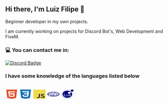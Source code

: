 ## Hi there, I'm Luiz Filipe 👋

Beginner developer in my own projects.

I am currently working on projects for Discord Bot's, Web Development and FiveM.

### 💻 You can contact me in:

[![Discord Badge](https://img.shields.io/badge/-lp.-672fe0?style=flat-square&labelColor=672fe0&logo=discord&logoColor=white&link=https://discord.com/users/432954675734511626)](https://discord.com/users/432954675734511626) 

### I have some knowledge of the languages ​​listed below

<div style="display: inline_block"><br>
  <img align="center" alt="Ronaldo" height="30" width="40" src="https://raw.githubusercontent.com/devicons/devicon/master/icons/html5/html5-plain.svg">
  <img align="center" alt="Ronaldo" height="30" width="40" src="https://raw.githubusercontent.com/devicons/devicon/master/icons/css3/css3-plain.svg">
  <img align="center" alt="Ronaldo" height="30" width="40" src="https://raw.githubusercontent.com/devicons/devicon/master/icons/javascript/javascript-original.svg">
  <img align="center" alt="Ronaldo" height="30" width="40" src="https://github.com/devicons/devicon/blob/master/icons/php/php-plain.svg">
  <img align="center" alt="Ronaldo" height="30" width="40" src="https://github.com/devicons/devicon/blob/master/icons/lua/lua-plain.svg">
</div>
